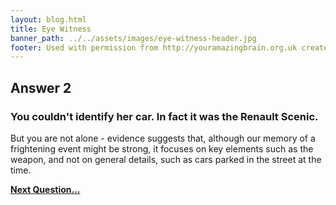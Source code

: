 ```yaml
---
layout: blog.html
title: Eye Witness
banner_path: ../../assets/images/eye-witness-header.jpg
footer: Used with permission from http://youramazingbrain.org.uk created by At-Bristol Science centre
---
```


## Answer 2

### You couldn't identify her car. In fact it was the Renault Scenic.

But you are not alone - evidence suggests that, although our memory of a frightening event might be strong, it focuses on key elements such as the weapon, and not on general details, such as cars parked in the street at the time.

[**Next Question...**](eye-witness-p7)
